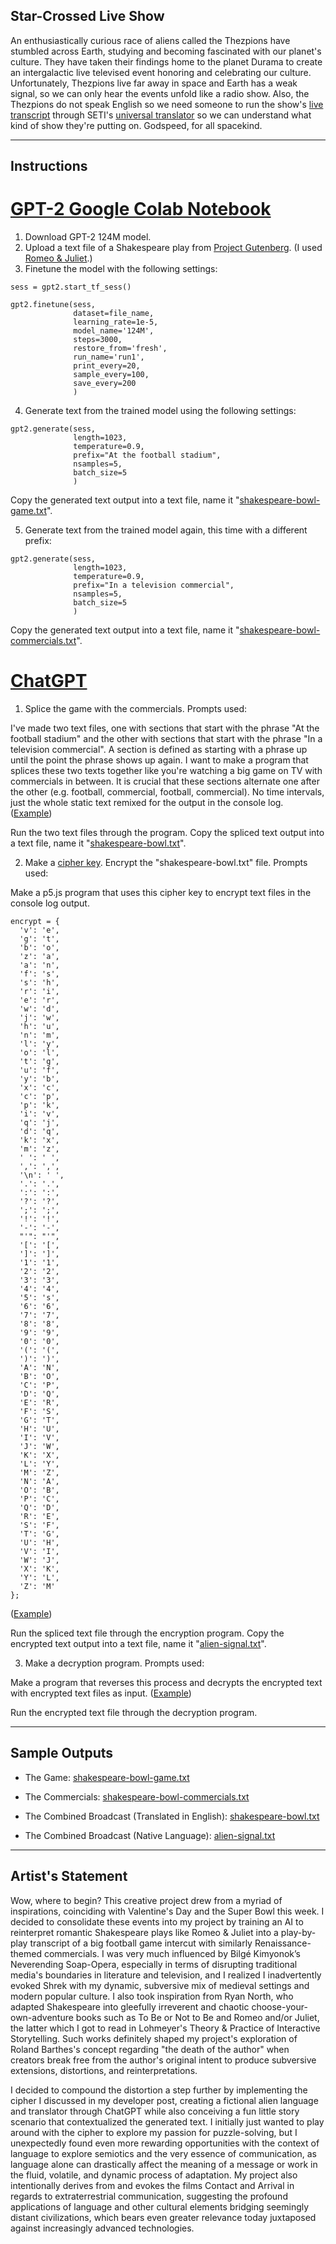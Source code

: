 ## Star-Crossed Live Show

An enthusiastically curious race of aliens called the Thezpions have stumbled across Earth, studying and becoming fascinated with our planet's culture. They have taken their findings home to the planet Durama to create an intergalactic live televised event honoring and celebrating our culture. Unfortunately, Thezpions live far away in space and Earth has a weak signal, so we can only hear the events unfold like a radio show. Also, the Thezpions do not speak English so we need someone to run the show's [live transcript](./alien-signal.txt/) through SETI's [universal translator](https://editor.p5js.org/dayman117242/sketches/i6w4W-e9u) so we can understand what kind of show they're putting on. Godspeed, for all spacekind.

---

## Instructions

# [GPT-2 Google Colab Notebook](https://colab.research.google.com/drive/1VLG8e7YSEwypxU-noRNhsv5dW4NfTGce)
1. Download GPT-2 124M model.
2. Upload a text file of a Shakespeare play from [Project Gutenberg](https://www.gutenberg.org/). (I used [Romeo & Juliet](./romeo-and-juliet.txt).)
3. Finetune the model with the following settings:
```
sess = gpt2.start_tf_sess()

gpt2.finetune(sess,
              dataset=file_name,
              learning_rate=1e-5,
              model_name='124M',
              steps=3000,
              restore_from='fresh',
              run_name='run1',
              print_every=20,
              sample_every=100,
              save_every=200
              )         
```
4. Generate text from the trained model using the following settings:
```
gpt2.generate(sess,
              length=1023,
              temperature=0.9,
              prefix="At the football stadium",
              nsamples=5,
              batch_size=5
              )
```
Copy the generated text output into a text file, name it "[shakespeare-bowl-game.txt](./shakespeare-bowl-game.txt)".

5. Generate text from the trained model again, this time with a different prefix:
```
gpt2.generate(sess,
              length=1023,
              temperature=0.9,
              prefix="In a television commercial",
              nsamples=5,
              batch_size=5
              )
```
Copy the generated text output into a text file, name it "[shakespeare-bowl-commercials.txt](./shakespeare-bowl-commercials.txt)".

# [ChatGPT](https://chat.openai.com/chat)
1. Splice the game with the commercials. Prompts used: 

I've made two text files, one with sections that start with the phrase "At the football stadium" and the other with sections that start with the phrase "In a television commercial". A section is defined as starting with a phrase up until the point the phrase shows up again. I want to make a program that splices these two texts together like you're watching a big game on TV with commercials in between. It is crucial that these sections alternate one after the other (e.g. football, commercial, football, commercial). No time intervals, just the whole static text remixed for the output in the console log. ([Example](https://editor.p5js.org/dayman117242/sketches/I0N5VEPt4))

Run the two text files through the program. Copy the spliced text output into a text file, name it "[shakespeare-bowl.txt](/shakespeare-bowl.txt)".

2. Make a [cipher key](./alien-language.txt). Encrypt the "shakespeare-bowl.txt" file. Prompts used:

Make a p5.js program that uses this cipher key to encrypt text files in the console log output. 
```
encrypt = {
  'v': 'e',
  'g': 't',
  'b': 'o',
  'z': 'a',
  'a': 'n',
  'f': 's',
  's': 'h',
  'r': 'i',
  'e': 'r',
  'w': 'd',
  'j': 'w',
  'h': 'u',
  'n': 'm',
  'l': 'y',
  'o': 'l',
  't': 'g',
  'u': 'f',
  'y': 'b',
  'x': 'c',
  'c': 'p',
  'p': 'k',
  'i': 'v',
  'q': 'j',
  'd': 'q',
  'k': 'x',
  'm': 'z',
  ' ': ' ',
  ',': ',',
  '\n': ' ',
  '.': '.',
  ':': ':',
  '?': '?',
  ';': ';',
  '!': '!',
  '-': '-',
  "'": "'",
  '[': '[',
  ']': ']',
  '1': '1',
  '2': '2',
  '3': '3',
  '4': '4',
  '5': 's',
  '6': '6',
  '7': '7',
  '8': '8',
  '9': '9',
  '0': '0',
  '(': '(',
  ')': ')',
  'A': 'N',
  'B': 'O',
  'C': 'P',
  'D': 'Q',
  'E': 'R',
  'F': 'S',
  'G': 'T',
  'H': 'U',
  'I': 'V',
  'J': 'W',
  'K': 'X',
  'L': 'Y',
  'M': 'Z',
  'N': 'A',
  'O': 'B',
  'P': 'C',
  'Q': 'D',
  'R': 'E',
  'S': 'F',
  'T': 'G',
  'U': 'H',
  'V': 'I',
  'W': 'J',
  'X': 'K',
  'Y': 'L',
  'Z': 'M'
};
```
([Example](https://editor.p5js.org/dayman117242/sketches/xdHne8MlS))

Run the spliced text file through the encryption program. Copy the encrypted text output into a text file, name it "[alien-signal.txt](./alien-signal.txt)".

3. Make a decryption program. Prompts used:

Make a program that reverses this process and decrypts the encrypted text with encrypted text files as input. ([Example](https://editor.p5js.org/dayman117242/sketches/i6w4W-e9u))

Run the encrypted text file through the decryption program.

---

## Sample Outputs

- The Game: [shakespeare-bowl-game.txt](./shakespeare-bowl-game.txt)

- The Commercials: [shakespeare-bowl-commercials.txt](./shakespeare-bowl-commercials.txt)

- The Combined Broadcast (Translated in English): [shakespeare-bowl.txt](/shakespeare-bowl.txt)

- The Combined Broadcast (Native Language): [alien-signal.txt](./alien-signal.txt)

---

## Artist's Statement

Wow, where to begin? This creative project drew from a myriad of inspirations, coinciding with Valentine's Day and the Super Bowl this week. I decided to consolidate these events into my project by training an AI to reinterpret romantic Shakespeare plays like Romeo & Juliet into a play-by-play transcript of a big football game intercut with similarly Renaissance-themed commercials. I was very much influenced by Bilgé Kimyonok’s Neverending Soap-Opera, especially in terms of disrupting traditional media's boundaries in literature and television, and I realized I inadvertently evoked Shrek with my dynamic, subversive mix of medieval settings and modern popular culture. I also took inspiration from Ryan North, who adapted Shakespeare into gleefully irreverent and chaotic choose-your-own-adventure books such as To Be or Not to Be and Romeo and/or Juliet, the latter which I got to read in Lohmeyer's Theory & Practice of Interactive Storytelling. Such works definitely shaped my project's exploration of Roland Barthes's concept regarding "the death of the author" when creators break free from the author's original intent to produce subversive extensions, distortions, and reinterpretations.

I decided to compound the distortion a step further by implementing the cipher I discussed in my developer post, creating a fictional alien language and translator through ChatGPT while also conceiving a fun little story scenario that contextualized the generated text. I initially just wanted to play around with the cipher to explore my passion for puzzle-solving, but I unexpectedly found even more rewarding opportunities with the context of language to explore semiotics and the very essence of communication, as language alone can drastically affect the meaning of a message or work in the fluid, volatile, and dynamic process of adaptation. My project also intentionally derives from and evokes the films Contact and Arrival in regards to extraterrestrial communication, suggesting the profound applications of language and other cultural elements bridging seemingly distant civilizations, which bears even greater relevance today juxtaposed against increasingly advanced technologies.